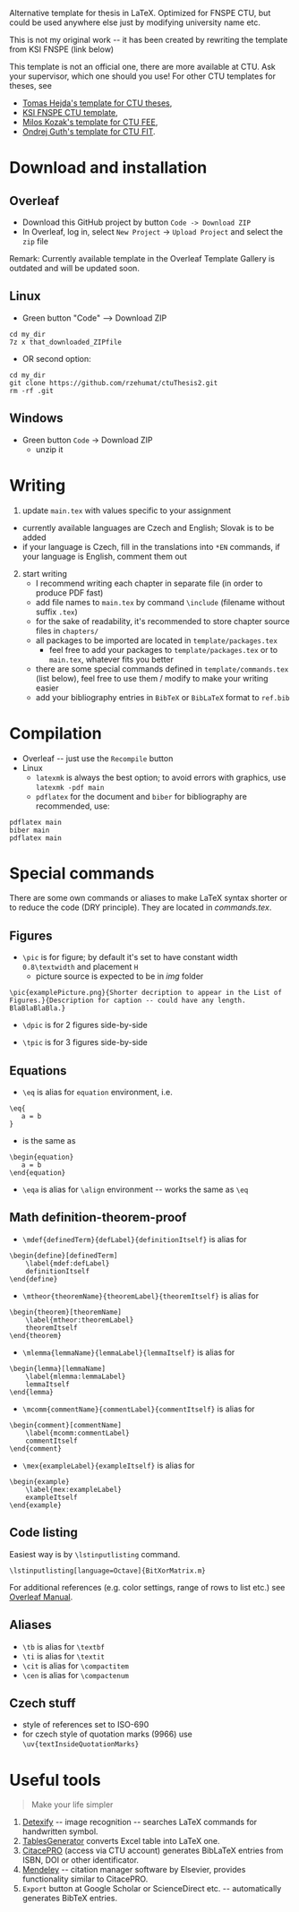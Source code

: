 Alternative template for thesis in LaTeX. Optimized for FNSPE CTU, but could be used anywhere else just by modifying university name etc.

This is not my original work -- it has been created by rewriting the template from KSI FNSPE (link below)

This template is not an official one, there are more available at CTU. Ask your supervisor, which one should you use! For other CTU templates for theses, see
- [Tomas Hejda's template for CTU theses](https://github.com/tohecz/ctuthesis), 
- [KSI FNSPE CTU template](https://ksi.fjfi.cvut.cz/sablona-zaverecne-prace), 
- [Milos Kozak's template for CTU FEE](https://www.overleaf.com/latex/templates/sablona-pro-psani-disertacni-prace-na-cvut-fel/ptpvbxhsjdmg), 
- [Ondrej Guth's template for CTU FIT](https://www.overleaf.com/latex/templates/fit-ctu-dissertation-template/bjrwpqfztbjf). 


# Download and installation

## Overleaf
- Download this GitHub project by button `Code -> Download ZIP`
- In Overleaf, log in, select `New Project` -> `Upload Project` and select the `zip` file

Remark: Currently available template in the Overleaf Template Gallery is outdated and will be updated soon.

## Linux
- Green button "Code" --> Download ZIP

```
cd my_dir
7z x that_downloaded_ZIPfile
```

- OR second option: 

```
cd my_dir
git clone https://github.com/rzehumat/ctuThesis2.git
rm -rf .git
```

## Windows
- Green button `Code` -> Download ZIP
    - unzip it

 
# Writing

1. update `main.tex` with values specific to your assignment
  - currently available languages are Czech and English; Slovak is to be added
  - if your language is Czech, fill in the translations into `*EN` commands, if your language is English, comment them out
2. start writing
    - I recommend writing each chapter in separate file (in order to produce PDF fast)
    - add file names to `main.tex` by command `\include` (filename without suffix `.tex`)
    - for the sake of readability, it's recommended to store chapter source files in `chapters/`
    - all packages to be imported are located in `template/packages.tex`
        - feel free to add your packages to `template/packages.tex` or to `main.tex`, whatever fits you better
    - there are some special commands defined in `template/commands.tex` (list below), feel free to use them / modify to make your writing easier
    - add your bibliography entries in `BibTeX` or `BibLaTeX` format to `ref.bib`

# Compilation
- Overleaf -- just use the `Recompile` button
- Linux 
    - `latexmk` is always the best option; to avoid errors with graphics, use `latexmk -pdf main`
    - `pdflatex` for the document and `biber` for bibliography are recommended, use:
```
pdflatex main
biber main
pdflatex main
```

# Special commands
There are some own commands or aliases to make LaTeX syntax shorter or to reduce the code (DRY principle). They are located in _commands.tex_.

## Figures
- `\pic` is for figure; by default it's set to have constant width `0.8\textwidth` and placement `H`
    - picture source is expected to be in _img_ folder
```
\pic{examplePicture.png}{Shorter decription to appear in the List of Figures.}{Description for caption -- could have any length. BlaBlaBlaBla.}
```
- `\dpic` is for 2 figures side-by-side

- `\tpic` is for 3 figures side-by-side

## Equations
- `\eq` is alias for `equation` environment, i.e.

```
\eq{
   a = b
}
```

- is the same as

```
\begin{equation}
   a = b
\end{equation}
```

- `\eqa` is alias for `\align` environment -- works the same as `\eq`

## Math definition-theorem-proof
- `\mdef{definedTerm}{defLabel}{definitionItself}` is alias for 

```
\begin{define}[definedTerm]
	\label{mdef:defLabel}
	definitionItself
\end{define}
```

- `\mtheor{theoremName}{theoremLabel}{theoremItself}` is alias for 

```
\begin{theorem}[theoremName]
	\label{mtheor:theoremLabel}
	theoremItself
\end{theorem}
```

- `\mlemma{lemmaName}{lemmaLabel}{lemmaItself}` is alias for 

```
\begin{lemma}[lemmaName]
	\label{mlemma:lemmaLabel}
	lemmaItself
\end{lemma}
```

- `\mcomm{commentName}{commentLabel}{commentItself}` is alias for 

```
\begin{comment}[commentName]
	\label{mcomm:commentLabel}
	commentItself
\end{comment}
```

- `\mex{exampleLabel}{exampleItself}` is alias for 

```
\begin{example}
	\label{mex:exampleLabel}
	exampleItself
\end{example}
```

## Code listing
Easiest way is by `\lstinputlisting` command.

```
\lstinputlisting[language=Octave]{BitXorMatrix.m}
```

For additional references (e.g. color settings, range of rows to list etc.) see [Overleaf Manual](https://www.overleaf.com/learn/latex/code_listing). 

## Aliases
- `\tb` is alias for `\textbf`
- `\ti` is alias for `\textit`
- `\cit` is alias for `\compactitem`
- `\cen` is alias for `\compactenum`

## Czech stuff
- style of references set to ISO-690
- for czech style of quotation marks (9966) use `\uv{textInsideQuotationMarks}`
 

# Useful tools
> Make your life simpler
1. [Detexify](https://detexify.kirelabs.org/classify.html) -- image recognition -- searches LaTeX commands for handwritten symbol.
2. [TablesGenerator](https://www.tablesgenerator.com/) converts Excel table into LaTeX one.
3. [CitacePRO](https://www.citacepro.com/) (access via CTU account) generates BibLaTeX entries from ISBN, DOI or other identificator.
4. [Mendeley](https://www.mendeley.com) -- citation manager software by Elsevier, provides functionality similar to CitacePRO.
5. `Export` button at Google Scholar or ScienceDirect etc. -- automatically generates BibTeX entries.

